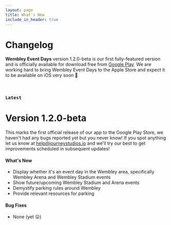 ```yaml
---
layout: page
title: What's New
include_in_header: true
---
```


# Changelog
**Wembley Event Days** version 1.2.0-beta is our first fully-featured version and is officially available for download free from [Google Play](https://play.google.com/store/apps/details?id=io.journeystudios.eventdays&gl=GB). We are working hard to bring Wembley Event Days to the Apple Store and expect it to be available on iOS very soon 🙂

<br>

### `Latest`
# **Version 1.2.0-beta**
This marks the first official release of our app to the Google Play Store, we haven't had any bugs reported yet but you never know! If you spot anything let us know at help@journeystudios.io and we'll try our best to get improvements scheduled in subsequent updates!

#### What's New
- Display whether it's an event day in the Wembley area, specifically Wembley Arena and Wembley Stadium events
- Show future/upcoming Wembley Stadium and Arena events
- Demystify parking rules around Wembley
- Provide relevant resources for parking

#### Bug Fixes
- None (yet 😛)

